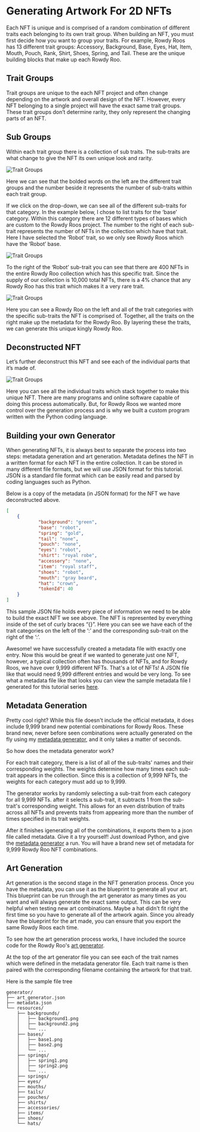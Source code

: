 # Generating Artwork For 2D NFTs

Each NFT is unique and is comprised of a random combination of different traits each belonging to its own trait group. When building an NFT, you must first decide how you want to group your traits. For example, Rowdy Roos has 13 different trait groups: Accessory, Background, Base, Eyes, Hat, Item, Mouth, Pouch, Rank, Shirt, Shoes, Spring, and Tail. These are the unique building blocks that make up each Rowdy Roo.

## Trait Groups
Trait groups are unique to the each NFT project and often change depending on the artwork and overall design of the NFT. However, every NFT belonging to a single project will have the exact same trait groups. These trait groups don’t determine rarity, they only represent the changing parts of an NFT. 

## Sub Groups
Within each trait group there is a collection of sub traits. The sub-traits are what change to give the NFT its own unique look and rarity.

![Trait Groups](/NFT%20Generation/images/trait_groups.png)
 
Here we can see that the bolded words on the left are the different trait groups and the number beside it represents the number of sub-traits within each trait group.

If we click on the drop-down, we can see all of the different sub-traits for that category. In the example below, I chose to list traits for the ‘base’ category. Within this category there are 12 different types of bases which are custom to the Rowdy Roos project. The number to the right of each sub-trait represents the number of NFTs in the collection which have that trait. Here I have selected the ‘Robot’ trait, so we only see Rowdy Roos which have the ‘Robot’ base.

![Trait Groups](/NFT%20Generation/images/subtraits.png)
 
To the right of the ‘Robot’ sub-trait you can see that there are 400 NFTs in the entire Rowdy Roo collection which has this specific trait. Since the supply of our collection is 10,000 total NFTs, there is a 4% chance that any Rowdy Roo has this trait which makes it a very rare trait. 

![Trait Groups](/NFT%20Generation/images/nft_with_metadata.png)

Here you can see a Rowdy Roo on the left and all of the trait categories with the specific sub-traits the NFT is comprised of. Together, all the traits on the right make up the metadata for the Rowdy Roo. By layering these the traits, we can generate this unique kingly Rowdy Roo.

## Deconstructed NFT

Let’s further deconstruct this NFT and see each of the individual parts that it’s made of.
      
![Trait Groups](/NFT%20Generation/images/deconstructed.png)

Here you can see all the individual traits which stack together to make this unique NFT. There are many programs and online software capable of doing this process automatically. But, for Rowdy Roos we wanted more control over the generation process and is why we built a custom program written with the Python coding language.

## Building your own Generator

When generating NFTs, it is always best to separate the process into two steps: metadata generation and art generation. Metadata defines the NFT in a written format for each NFT in the entire collection. It can be stored in many different file formats, but we will use JSON format for this tutorial. JSON is a standard file format which can be easily read and parsed by coding languages such as Python. 

Below is a copy of the metadata (in JSON format) for the NFT we have deconstructed above.

```json
[
    {
            "background": "green",
            "base": "robot",
            "spring": "gold",
            "tail": "none",
            "pouch": "none",
            "eyes": "robot",
            "shirt": "royal robe",
            "accessory": "none",
            "item": "royal staff",
            "shoes": "robot",
            "mouth": "gray beard",
            "hat": "crown",
            "tokenId": 40
    }
]
```

This sample JSON file holds every piece of information we need to be able to build the exact NFT we see above. The NFT is represented by everything inside of the set of curly braces “{}”. Here you can see we have each of the trait categories on the left of the ‘:’ and the corresponding sub-trait on the right of the ‘:’. 

Awesome! we have successfully created a metadata file with exactly one entry. Now this would be great if we wanted to generate just one NFT, however, a typical collection often has thousands of NFTs, and for Rowdy Roos, we have over 9,999 different NFTs. That's a lot of NFTs! A JSON file like that would need 9,999 different entries and would be very long. To see what a metadata file like that looks you can view the sample metadata file I generated for this tutorial series [here](/NFT%20Generation/code/metadata.json).

## Metadata Generation

Pretty cool right? While this file doesn't include the official metadata, it does include 9,999 brand new potential combinations for Rowdy Roos. These brand new, never before seen combinations were actually generated on the fly using my [metadata generator](/NFT%20Generation/code/metadata_generator.py), and it only takes a matter of seconds.

So how does the metadata generator work?

For each trait category, there is a list of all of the sub-traits' names and their corresponding weights. The weights determine how many times each sub-trait appears in the collection. Since this is a collection of 9,999 NFTs, the weights for each category must add up to 9,999.

The generator works by randomly selecting a sub-trait from each category for all 9,999 NFTs. after it selects a sub-trait, it subtracts 1 from the sub-trait's corresponding weight. This allows for an even distribution of traits across all NFTs and prevents traits from appearing more than the number of times specified in its trait weights.

After it finishes igenerating all of the combinations, it exports them to a json file called metadata. Give it a try yourself! Just download Python, and give the [metadata generator](/NFT%20Generation/code/metadata_generator.py) a run. You will have a brand new set of metadata for 9,999 Rowdy Roo NFT combinations.

## Art Generation

Art generation is the second stage in the NFT generation process. Once you have the metadata, you can use it as the blueprint to generate all your art. This blueprint can be run through the art generator as many times as you want and will always generate the exact same output. This can be very helpful when testing new art combinations. Maybe a hat didn't fit right the first time so you have to generate all of the artwork again. Since you already have the blueprint for the art made, you can ensure that you export the same Rowdy Roos each time.

To see how the art generation process works, I have included the source code for the Rowdy Roo's [art generator](/NFT%20Generation/code/art_generator.py).

At the top of the art generator file you can see each of the trait names which were defined in the metadata generator file. Each trait name is then paired with the corresponding filename containing the artwork for that trait.

Here is the sample file tree 

```
generator/
├── art_generator.json
├── metadata.json
└── resources/
    ├── backgrounds/
    │   ├── background1.png
    │   ├── background2.png
    │   └── ...
    ├── bases/
    │   ├── base1.png
    │   ├── base2.png
    │   └── ...
    ├── springs/
    │   ├── spring1.png
    │   ├── spring2.png
    │   └── ...
    ├── springs/
    ├── eyes/
    ├── mouths/
    ├── tails/
    ├── pouches/
    ├── shirts/
    ├── accessories/
    ├── items/
    ├── shoes/
    └── hats/
```


